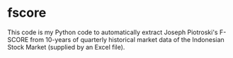 # fscore

This code is my Python code to automatically extract Joseph Piotroski's F-SCORE from 10-years of quarterly historical market data of the Indonesian Stock Market (supplied by an Excel file). 
